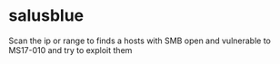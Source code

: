 # salusblue
Scan the ip or range to finds a hosts with SMB open and vulnerable to MS17-010 and try to exploit them
